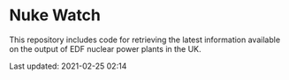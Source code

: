 # Nuke Watch

This repository includes code for retrieving the latest information available on the output of EDF nuclear power plants in the UK.

Last updated: 2021-02-25 02:14